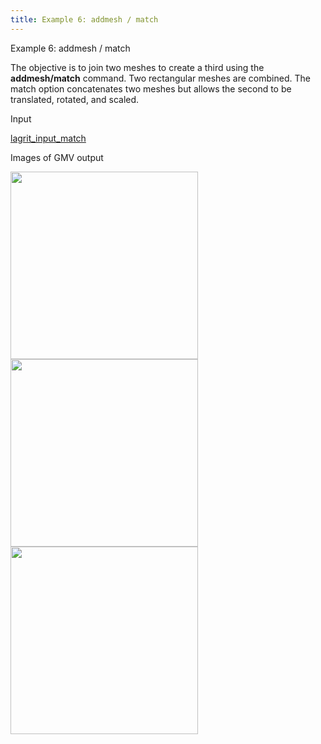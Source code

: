 ```yaml
---
title: Example 6: addmesh / match
---
```


 Example 6: addmesh / match

 The objective is to join two meshes to create a third using the
 **addmesh/match** command. Two rectangular meshes are combined. The
 match option concatenates two meshes but allows the second to be
 translated, rotated, and scaled.

 Input

  [lagrit\_input\_match](../lagrit_input_match)

 Images of GMV output  

<img height="300" width="300" src="https://lanl.github.io/LaGriT/assets/images/addmesh_mesh1_tn.gif"> 

<img height="300" width="300" src="https://lanl.github.io/LaGriT/assets/images/addmesh_mesh2_tn.gif">

<img height="300" width="300" src="https://lanl.github.io/LaGriT/assets/images/addmesh_mesh3_tn.gif"> 
